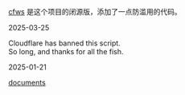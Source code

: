 [cfws](https://github.com/vrnobody/cfws) 是这个项目的闭源版，添加了一点防滥用的代码。  

2025-03-25

Cloudflare has banned this script.  
So long, and thanks for all the fish.  

2025-01-21

[documents](./docs)

